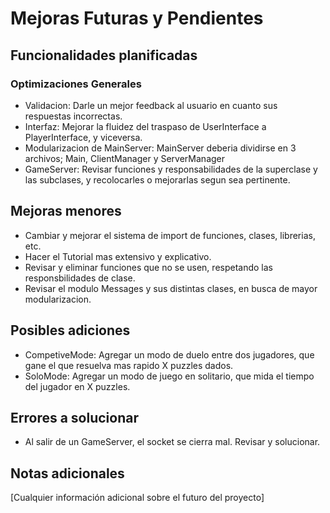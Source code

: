 # Mejoras Futuras y Pendientes

## Funcionalidades planificadas

### Optimizaciones Generales
- Validacion: Darle un mejor feedback al usuario en cuanto sus respuestas incorrectas. 
- Interfaz: Mejorar la fluidez del traspaso de UserInterface a PlayerInterface, y viceversa.
- Modularizacion de MainServer: MainServer deberia dividirse en 3 archivos; Main, ClientManager y ServerManager
- GameServer: Revisar funciones y responsabilidades de la superclase y las subclases, y recolocarles o mejorarlas segun sea pertinente.

## Mejoras menores
- Cambiar y mejorar el sistema de import de funciones, clases, librerias, etc.
- Hacer el Tutorial mas extensivo y explicativo.
- Revisar y eliminar funciones que no se usen, respetando las responsbilidades de clase.
- Revisar el modulo Messages y sus distintas clases, en busca de mayor modularizacion.

## Posibles adiciones
- CompetiveMode: Agregar un modo de duelo entre dos jugadores, que gane el que resuelva mas rapido X puzzles dados.
- SoloMode: Agregar un modo de juego en solitario, que mida el tiempo del jugador en X puzzles.

## Errores a solucionar
- Al salir de un GameServer, el socket se cierra mal. Revisar y solucionar.

## Notas adicionales
[Cualquier información adicional sobre el futuro del proyecto]
